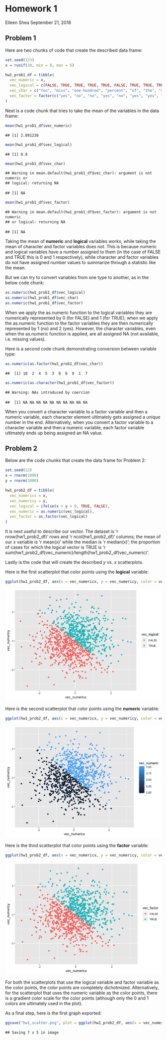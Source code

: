 Homework 1
================
Eileen Shea
September 21, 2018

## Problem 1

Here are two chunks of code that create the described data frame:

``` r
set.seed(123)
x = runif(10, min = 0, max = 5)
```

``` r
hw1_prob1_df = tibble(
  vec_numeric = x,
  vec_logical = c(FALSE, TRUE, TRUE, TRUE, TRUE, FALSE, TRUE, TRUE, TRUE, TRUE),
  vec_char = c("You", "miss", "one-hundred", "percent", "of", "the", "shots", "you", "don't", "take"),
  vec_factor = factor(c("yes", "no", "no", "yes", "no", "yes", "yes", "no", "no", "yes"))
)
```

Next is a code chunk that tries to take the mean of the variables in the
data
    frame:

``` r
mean(hw1_prob1_df$vec_numeric)
```

    ## [1] 2.891238

``` r
mean(hw1_prob1_df$vec_logical)
```

    ## [1] 0.8

``` r
mean(hw1_prob1_df$vec_char)
```

    ## Warning in mean.default(hw1_prob1_df$vec_char): argument is not numeric or
    ## logical: returning NA

    ## [1] NA

``` r
mean(hw1_prob1_df$vec_factor)
```

    ## Warning in mean.default(hw1_prob1_df$vec_factor): argument is not numeric
    ## or logical: returning NA

    ## [1] NA

Taking the mean of **numeric** and **logical** variables *works*, while
taking the mean of character and factor variables does not. This is
because numeric and logical variables have a number assigned to them (in
the case of FALSE and TRUE this is 0 and 1 respectively), while
character and factor variables do not have assigned number values to
summarize through a statistic like the mean.

But we can try to convert variables from one type to another, as in the
below code chunk:

``` r
as.numeric(hw1_prob1_df$vec_logical)
as.numeric(hw1_prob1_df$vec_char)
as.numeric(hw1_prob1_df$vec_factor)
```

When we apply the as.numeric function to the logical variables they are
numerically represented by 0 (for FALSE) and 1 (for TRUE); when we apply
the as.numeric function to the factor variables they are then
numerically represented by 1 (no) and 2 (yes). However, the character
variables, even when the as.numeric function is applied, are all
assigned NA (not available, i.e. missing values).

Here is a second code chunk demonstrating conversion between variable
type:

``` r
as.numeric(as.factor(hw1_prob1_df$vec_char))
```

    ##  [1] 10  2  4  5  3  8  6  9  1  7

``` r
as.numeric(as.character(hw1_prob1_df$vec_factor))
```

    ## Warning: NAs introduced by coercion

    ##  [1] NA NA NA NA NA NA NA NA NA NA

When you convert a character variable to a factor variable and then a
numeric variable, each character element ultimately gets assigned a
unique number in the end. Alternatively, when you convert a factor
variable to a character variable and then a numeric variable, each
factor variable ultimately ends up being assigned an NA value.

## Problem 2

Below are the code chunks that create the data frame for Problem 2:

``` r
set.seed(12)
x = rnorm(1000)
y = rnorm(1000)
```

``` r
hw1_prob2_df = tibble(
  vec_numericx = x,
  vec_numericy = y,
  vec_logical = ifelse(x + y > 0, TRUE, FALSE),
  vec_numeric = as.numeric(vec_logical),
  vec_factor = as.factor(vec_logical)
)
```

It is next useful to describe our vector. The dataset is ‘r
nrow(hw1\_prob2\_df)’ rows and ‘r ncol(hw1\_prob2\_df)’ columns; the
mean of our *x* variable is ‘r mean(x)’ while the median is ‘r
median(x)’; the proportion of cases for which the logical vector is
TRUE is ‘r
sum(hw1\_prob2\_df\(vec_numeric)/length(hw1_prob2_df\)vec\_numeric)’.

Lastly is the code that will create the described *y* vs. *x*
scatterplots.

Here is the first scatterplot that color points using the **logical**
variable:

``` r
ggplot(hw1_prob2_df, aes(x = vec_numericx, y = vec_numericy, color = vec_logical)) + geom_point()
```

![](p8105_hw1_eas2297_files/figure-gfm/yx_scatter1-1.png)<!-- -->

Here is the second scatterplot that color points using the **numeric**
variable:

``` r
ggplot(hw1_prob2_df, aes(x = vec_numericx, y = vec_numericy, color = vec_numeric)) + geom_point()
```

![](p8105_hw1_eas2297_files/figure-gfm/yx_scatter2-1.png)<!-- -->

Here is the third scatterplot that color points using the **factor**
variable:

``` r
ggplot(hw1_prob2_df, aes(x = vec_numericx, y = vec_numericy, color = vec_factor)) + geom_point()
```

![](p8105_hw1_eas2297_files/figure-gfm/yx_scatter3-1.png)<!-- -->

For both the scatterplots that use the logical variable and factor
variable as the color points, the color points are completely
dichotmized. Alternatively, for the scatterplot that uses the numeric
variable as the color points, there is a gradient color scale for the
color points (although only the 0 and 1 colors are ultimately used in
the plot).

As a final step, here is the first graph
exported:

``` r
ggsave("hw1_scatter.png", plot = ggplot(hw1_prob2_df, aes(x = vec_numericx, y = vec_numericy, color = vec_logical)) + geom_point() )
```

    ## Saving 7 x 5 in image
